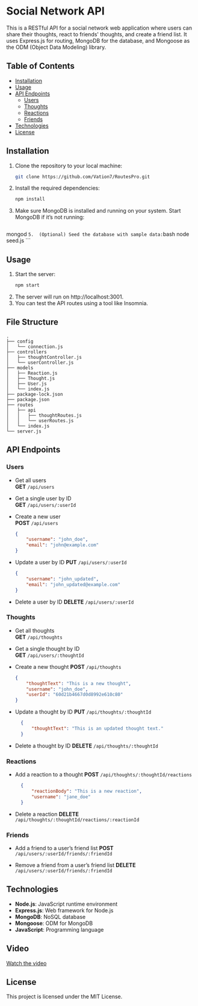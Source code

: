 # Social Network API

This is a RESTful API for a social network web application where users can share their thoughts, react to friends' thoughts, and create a friend list. It uses Express.js for routing, MongoDB for the database, and Mongoose as the ODM (Object Data Modeling) library.

## Table of Contents

- [Installation](#installation)
- [Usage](#usage)
- [API Endpoints](#api-endpoints)
  - [Users](#users)
  - [Thoughts](#thoughts)
  - [Reactions](#reactions)
  - [Friends](#friends)
- [Technologies](#technologies)
- [License](#license)

## Installation

1. Clone the repository to your local machine:
   ```bash
   git clone https://github.com/Vation7/RoutesPro.git
   ```
2. Install the required dependencies:
    ```bash
   npm install
   ```
4.	Make sure MongoDB is installed and running on your system. Start MongoDB if it’s not running:
    ```bash
   mongod
    ```
5.	(Optional) Seed the database with sample data:
    ```bash
    node seed.js
    ```

## Usage

1.	Start the server:
    ```bash
    npm start
    ```
2.	The server will run on http://localhost:3001.
3.	You can test the API routes using a tool like Insomnia.

## File Structure
```
.
├── config
│   └── connection.js
├── controllers
│   ├── thoughtController.js
│   └── userController.js
├── models
│   ├── Reaction.js
│   ├── Thought.js
│   ├── User.js
│   └── index.js
├── package-lock.json
├── package.json
├── routes
│   ├── api
│   │   ├── thoughtRoutes.js
│   │   └── userRoutes.js
│   └── index.js
└── server.js
```

## API Endpoints

### Users
- Get all users  
  **GET** `/api/users`

- Get a single user by ID  
  **GET** `/api/users/:userId`

- Create a new user  
  **POST** `/api/users`  
    ```json
    {
        "username": "john_doe",
        "email": "john@example.com"
    }
    ```

- Update a user by ID
  **PUT** `/api/users/:userId`
    ```json
    {
        "username": "john_updated",
        "email": "john_updated@example.com"
    }
    ```

- Delete a user by ID
  **DELETE** `/api/users/:userId`
    
### Thoughts
- Get all thoughts  
  **GET** `/api/thoughts`

- Get a single thought by ID  
  **GET** `/api/users/:thoughtId`

- Create a new thought 
  **POST** `/api/thoughts`
    ```json
    {
        "thoughtText": "This is a new thought",
        "username": "john_doe",
        "userId": "60d21b4667d0d8992e610c80"
    }
    ```

- Update a thought by ID
  **PUT** `/api/thoughts/:thoughtId`
  ```json
    {
        "thoughtText": "This is an updated thought text."
    }
    ```

- Delete a thought by ID
  **DELETE** `/api/thoughts/:thoughtId`

### Reactions
- Add a reaction to a thought
  **POST** `/api/thoughts/:thoughtId/reactions`
  ```json
    {
        "reactionBody": "This is a new reaction",
        "username": "jane_doe"
    }
    ```

- Delete a reaction
  **DELETE** `/api/thoughts/:thoughtId/reactions/:reactionId`

### Friends
- Add a friend to a user’s friend list
  **POST** `/api/users/:userId/friends/:friendId`

- Remove a friend from a user’s friend list
  **DELETE** `/api/users/:userId/friends/:friendId`

## Technologies

- **Node.js**: JavaScript runtime environment
- **Express.js**: Web framework for Node.js
- **MongoDB**: NoSQL database
- **Mongoose**: ODM for MongoDB
- **JavaScript**: Programming language

## Video
[Watch the video](https://www.youtube.com/watch?v=example)


## License

This project is licensed under the MIT License.
